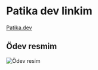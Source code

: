 # Patika dev linkim
[Patika.dev](https://app.patika.dev/ozanbyrm)
## Ödev resmim
![Ödev resim](https://imgyukle.com/f/2022/10/17/n9JbLU.png)